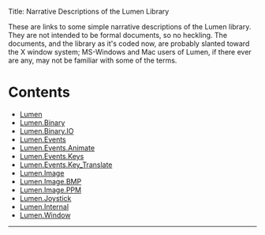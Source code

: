Title: Narrative Descriptions of the Lumen Library

These are links to some simple narrative descriptions of the Lumen library.
They are not intended to be formal documents, so no heckling.  The documents,
and the library as it's coded now, are probably slanted toward the X window
system; MS-Windows and Mac users of Lumen, if there ever are any, may not be
familiar with some of the terms.

# Contents

* [Lumen][misc]
* [Lumen.Binary][misc]
* [Lumen.Binary.IO][misc]
* [Lumen.Events][events]
* [Lumen.Events.Animate][events]
* [Lumen.Events.Keys][events]
* [Lumen.Events.Key_Translate][events]
* [Lumen.Image][image]
* [Lumen.Image.BMP][image]
* [Lumen.Image.PPM][image]
* [Lumen.Joystick][misc]
* [Lumen.Internal][misc]
* [Lumen.Window][misc]

------------------------------------------------------------------------------

[misc]:   narrative-lumen-misc.html
[events]: narrative-lumen-events.html
[image]:  narrative-lumen-image.html
